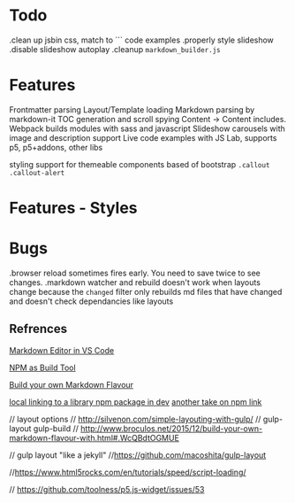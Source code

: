 # Todo

.clean up jsbin css, match to ``` code examples
.properly style slideshow
.disable slideshow autoplay
.cleanup `markdown_builder.js`


# Features

Frontmatter parsing
Layout/Template loading
Markdown parsing by markdown-it
TOC generation and scroll spying
Content -> Content includes.
Webpack builds modules with sass and javascript
Slideshow carousels with image and description support
Live code examples with JS Lab, supports p5, p5+addons, other libs

styling support for themeable components based of bootstrap `.callout .callout-alert`


# Features - Styles

# Bugs
.browser reload sometimes fires early. You need to save twice to see changes.
.markdown watcher and rebuild doesn't work when layouts change because the `changed` filter only rebuilds md files that have changed and doesn't check dependancies like layouts



## Refrences
[Markdown Editor in VS Code](
http://thisdavej.com/build-an-amazing-markdown-editor-using-visual-studio-code-and-pandoc/)

[NPM as Build Tool](https://www.keithcirkel.co.uk/how-to-use-npm-as-a-build-tool/)

[Build your own Markdown Flavour](http://www.broculos.net/2015/12/build-your-own-markdown-flavour-with.html#.WcVuXNOGMUE)

[local linking to a library npm package in dev](http://justjs.com/posts/npm-link-developing-your-own-npm-modules-without-tears)
[another take on npm link](https://medium.com/@the1mills/how-to-test-your-npm-module-without-publishing-it-every-5-minutes-1c4cb4b369be)


// layout options
// http://silvenon.com/simple-layouting-with-gulp/
// gulp-layout gulp-build
// http://www.broculos.net/2015/12/build-your-own-markdown-flavour-with.html#.WcQBdtOGMUE

// gulp layout "like a jekyll"
//https://github.com/macoshita/gulp-layout

//https://www.html5rocks.com/en/tutorials/speed/script-loading/

// https://github.com/toolness/p5.js-widget/issues/53